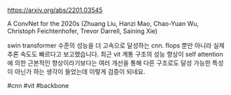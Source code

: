 https://arxiv.org/abs/2201.03545

A ConvNet for the 2020s (Zhuang Liu, Hanzi Mao, Chao-Yuan Wu, Christoph Feichtenhofer, Trevor Darrell, Saining Xie)

swin transformer 수준의 성능을 더 고속으로 달성하는 cnn. flops 뿐만 아니라 실제 추론 속도도 빠르다고 보고했습니다. 최근 vit 계통 구조의 성능 향상이 self attention에 의한 근본적인 향상이라기보다는 여러 개선을 통해 다른 구조로도 달성 가능한 특성이 아닌가 하는 생각이 들었는데 이렇게 검증이 되네요.

#cnn #vit #backbone